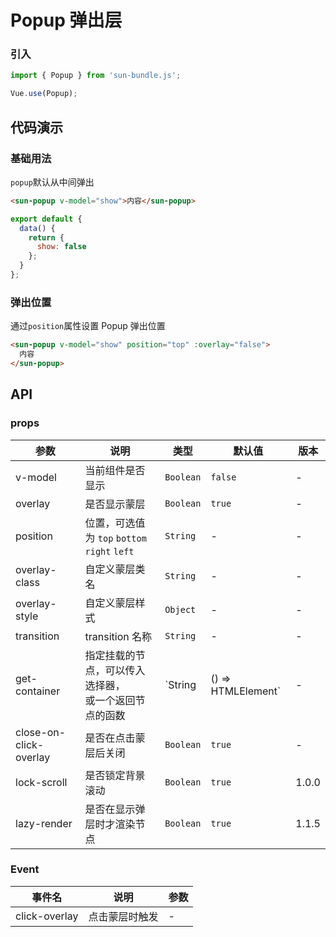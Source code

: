 # Popup 弹出层

### 引入

```javascript
import { Popup } from 'sun-bundle.js';

Vue.use(Popup);
```

## 代码演示

### 基础用法

`popup`默认从中间弹出

```html
<sun-popup v-model="show">内容</sun-popup>
```

```javascript
export default {
  data() {
    return {
      show: false
    };
  }
};
```

### 弹出位置

通过`position`属性设置 Popup 弹出位置

```html
<sun-popup v-model="show" position="top" :overlay="false">
  内容
</sun-popup>
```

## API

### props

| 参数                   | 说明                                                     | 类型                         | 默认值  | 版本  |
| ---------------------- | -------------------------------------------------------- | ---------------------------- | ------- | ----- |
| v-model                | 当前组件是否显示                                         | `Boolean`                    | `false` | -     |
| overlay                | 是否显示蒙层                                             | `Boolean`                    | `true`  | -     |
| position               | 位置，可选值为 `top` `bottom` <br> `right` `left`        | `String`                     | -       | -     |
| overlay-class          | 自定义蒙层类名                                           | `String`                     | -       | -     |
| overlay-style          | 自定义蒙层样式                                           | `Object`                     | -       | -     |
| transition             | transition 名称                                          | `String`                     | -       | -     |
| get-container          | 指定挂载的节点，可以传入选择器，<br>或一个返回节点的函数 | `String | () => HTMLElement` | -       | -     |
| close-on-click-overlay | 是否在点击蒙层后关闭                                     | `Boolean`                    | `true`  | -     |
| lock-scroll            | 是否锁定背景滚动                                         | `Boolean`                    | `true`  | 1.0.0 |
| lazy-render            | 是否在显示弹层时才渲染节点                               | `Boolean`                    | `true`  | 1.1.5 |

### Event

| 事件名        | 说明           | 参数 |
| ------------- | -------------- | ---- |
| click-overlay | 点击蒙层时触发 | -    |
